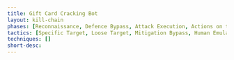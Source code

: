 ```yaml
---
title: Gift Card Cracking Bot
layout: kill-chain
phases: [Reconnaissance, Defence Bypass, Attack Execution, Actions on the Objective]
tactics: [Specific Target, Loose Target, Mitigation Bypass, Human Emulation, Proxying, Account Creation, Payment Detail Abuse, Exfiltration]
techniques: []
short-desc: 
---
```



